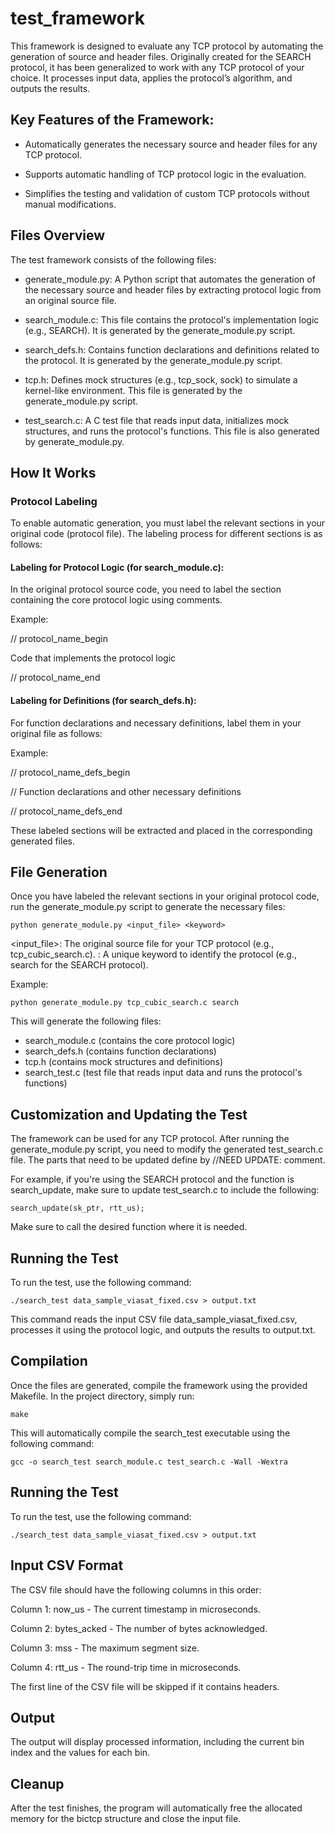 # test_framework

This framework is designed to evaluate any TCP protocol by automating the generation of source and header files. Originally created for the SEARCH protocol, it has been generalized to work with any TCP protocol of your choice. It processes input data, applies the protocol’s algorithm, and outputs the results.

## Key Features of the Framework:

- Automatically generates the necessary source and header files for any TCP protocol.

- Supports automatic handling of TCP protocol logic in the evaluation.

- Simplifies the testing and validation of custom TCP protocols without manual modifications.


## Files Overview
The test framework consists of the following files:

- generate_module.py: A Python script that automates the generation of the necessary source and header files by extracting protocol logic from an original source file.

- search_module.c: This file contains the protocol's implementation logic (e.g., SEARCH). It is generated by the generate_module.py script.

- search_defs.h: Contains function declarations and definitions related to the protocol. It is generated by the generate_module.py script.

- tcp.h: Defines mock structures (e.g., tcp_sock, sock) to simulate a kernel-like environment. This file is generated by the generate_module.py script.

- test_search.c: A C test file that reads input data, initializes mock structures, and runs the protocol's functions. This file is also generated by generate_module.py.

## How It Works

### Protocol Labeling

To enable automatic generation, you must label the relevant sections in your original code (protocol file). The labeling process for different sections is as follows:

#### Labeling for Protocol Logic (for search_module.c):

In the original protocol source code, you need to label the section containing the core protocol logic using comments.

Example:

// protocol_name_begin

  Code that implements the protocol logic
  
// protocol_name_end

#### Labeling for Definitions (for search_defs.h):

For function declarations and necessary definitions, label them in your original file as follows:

Example:

// protocol_name_defs_begin

// Function declarations and other necessary definitions

// protocol_name_defs_end

These labeled sections will be extracted and placed in the corresponding generated files.


## File Generation

Once you have labeled the relevant sections in your original protocol code, run the generate_module.py script to generate the necessary files:


`python generate_module.py <input_file> <keyword>`

<input_file>: The original source file for your TCP protocol (e.g., tcp_cubic_search.c).
<keyword>: A unique keyword to identify the protocol (e.g., search for the SEARCH protocol).

Example:

`python generate_module.py tcp_cubic_search.c search`

This will generate the following files:

- search_module.c (contains the core protocol logic)
- search_defs.h (contains function declarations)
- tcp.h (contains mock structures and definitions)
- search_test.c (test file that reads input data and runs the protocol's functions)

## Customization and Updating the Test

The framework can be used for any TCP protocol. After running the generate_module.py script, you need to modify the generated test_search.c file. The parts that need to be updated define by //NEED UPDATE: comment.

For example, if you're using the SEARCH protocol and the function is search_update, make sure to update test_search.c to include the following:

`search_update(sk_ptr, rtt_us);`

Make sure to call the desired function where it is needed.

## Running the Test
To run the test, use the following command:

`./search_test data_sample_viasat_fixed.csv > output.txt`

This command reads the input CSV file data_sample_viasat_fixed.csv, processes it using the protocol logic, and outputs the results to output.txt.

## Compilation

Once the files are generated, compile the framework using the provided Makefile. In the project directory, simply run:

`make`

This will automatically compile the search_test executable using the following command:

`gcc -o search_test search_module.c test_search.c -Wall -Wextra`

## Running the Test

To run the test, use the following command:

`./search_test data_sample_viasat_fixed.csv > output.txt`

## Input CSV Format
The CSV file should have the following columns in this order:

Column 1: now_us - The current timestamp in microseconds.

Column 2: bytes_acked - The number of bytes acknowledged.

Column 3: mss - The maximum segment size.

Column 4: rtt_us - The round-trip time in microseconds.

The first line of the CSV file will be skipped if it contains headers.

## Output
The output will display processed information, including the current bin index and the values for each bin.

## Cleanup
After the test finishes, the program will automatically free the allocated memory for the bictcp structure and close the input file.




